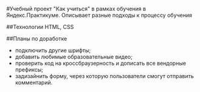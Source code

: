 #Учебный проект "Как учиться"
в рамках обучения в Яндекс.Практикуме. 
Описывает разные подходы к процессу обучения

##Технологии
HTML, CSS

##Планы по доработке
* подключить другие шрифты;
* добавить любимые образовательные видео;
* проверить код на кроссбраузерность и дописать все вендорные префиксы;
* задизайнить форму, через которую пользователи смогут отправить комментарий.